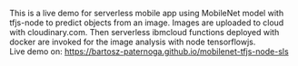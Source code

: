 This is a live demo for serverless mobile app using MobileNet model with tfjs-node to predict objects from an image. Images are uploaded to cloud with cloudinary.com. Then serverless ibmcloud functions deployed with docker are invoked for the  image analysis with node tensorflowjs.  
Live demo on: https://bartosz-paternoga.github.io/mobilenet-tfjs-node-sls
